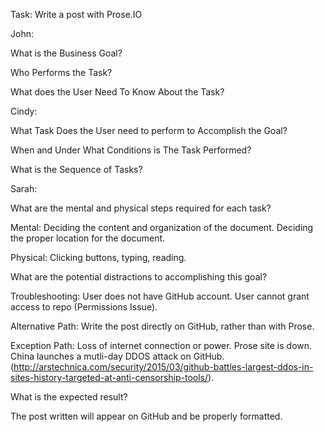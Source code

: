 Task: Write a post with Prose.IO


John:

What is the Business Goal?

Who Performs the Task?

What does the User Need To Know About the Task?


Cindy:
 
What Task Does the User need to perform to Accomplish the Goal?

When and Under What Conditions is The Task Performed?

What is the Sequence of Tasks?
 
 
Sarah:

What are the mental and physical steps required for each task?

  Mental: Deciding the content and organization of the document. Deciding the proper location for the document.
  
  Physical: Clicking buttons, typing, reading.
  
What are the potential distractions to accomplishing this goal?

  Troubleshooting: User does not have GitHub account. User cannot grant access to repo (Permissions Issue). 
  
  Alternative Path: Write the post directly on GitHub, rather than with Prose.
  
  Exception Path: Loss of internet connection or power. Prose site is down. China launches a mutli-day DDOS attack on GitHub. (http://arstechnica.com/security/2015/03/github-battles-largest-ddos-in-sites-history-targeted-at-anti-censorship-tools/).
  
What is the expected result?

The post written will appear on GitHub and be properly formatted.

